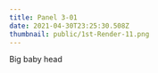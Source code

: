 ```yaml
---
title: Panel 3-01
date: 2021-04-30T23:25:30.508Z
thumbnail: public/1st-Render-11.png
---
```

Big baby head
